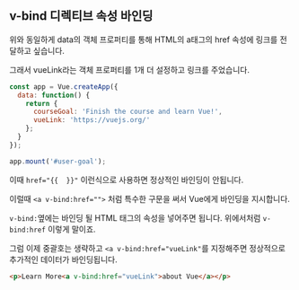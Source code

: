 ## v-bind 디렉티브 속성 바인딩

위와 동일하게 data의 객체 프로퍼티를 통해 HTML의 a태그의 href 속성에 링크를 전달하고 싶습니다.

그래서 vueLink라는 객체 프로퍼티를 1개 더 설정하고 링크를 주었습니다.

```javascript
const app = Vue.createApp({
  data: function() {
    return {
      courseGoal: 'Finish the course and learn Vue!',
      vueLink: 'https://vuejs.org/'
    };
  }
});

app.mount('#user-goal');
```

이때 `href="{{  }}"` 이런식으로 사용하면 정상적인 바인딩이 안됩니다.

이럴때 `<a v-bind:href="">` 처럼 특수한 구문을 써서 Vue에게 바인딩을 지시합니다.

`v-bind:`옆에는 바인딩 될 HTML 태그의 속성을 넣어주면 됩니다. 위에서처럼 `v-bind:href` 이렇게 말이죠.

그럼 이제 중괄호는 생략하고 `<a v-bind:href="vueLink"`를 지정해주면 정상적으로 추가적인 데이터가 바인딩됩니다.

```html
<p>Learn More<a v-bind:href="vueLink">about Vue</a></p>
``` 
